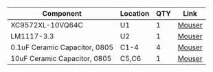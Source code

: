 |Component|Location|QTY|Link|
|---------|--------|---|------|
|XC9572XL-10VQ64C|U1|1|[Mouser](https://www.mouser.se/ProductDetail/217-C9572XL-10VQG64C)|
|LM1117-3.3|U2|1|[Mouser](https://www.mouser.com/ProductDetail/863-NCP1117ST33T3G)|
|0.1uF Ceramic Capacitor, 0805|C1-4|4|[Mouser](https://www.mouser.com/ProductDetail/963-EMF212B7104MGHT)|
|10uF Ceramic Capacitor, 0805|C5,C6|1|[Mouser](https://www.mouser.com/ProductDetail/187-CL21A106KOQNNNG)|
